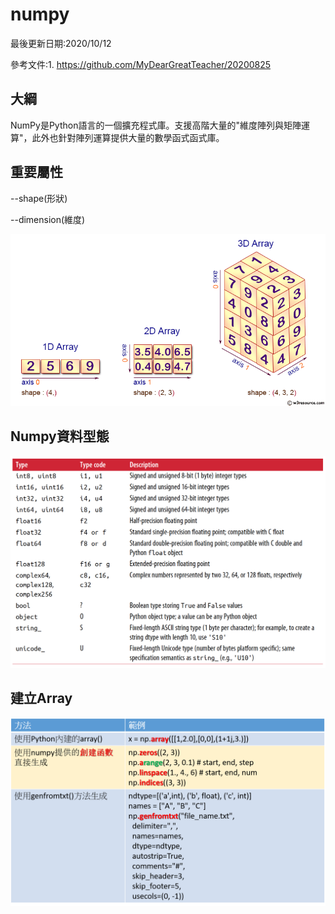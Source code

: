 # numpy


最後更新日期:2020/10/12

參考文件:1. https://github.com/MyDearGreatTeacher/20200825


## 大綱
NumPy是Python語言的一個擴充程式庫。支援高階大量的"維度陣列與矩陣運算"，此外也針對陣列運算提供大量的數學函式函式庫。



## 重要屬性

--shape(形狀)

--dimension(維度)


![image](https://github.com/jon890613/numpy/blob/main/numpy%20img/numpy-1d2d3d-array.png)



## Numpy資料型態

![image](https://github.com/jon890613/numpy/blob/main/numpy%20img/1771684-20200131103546398-1590862676.png)


## 建立Array

![image](https://github.com/jon890613/numpy/blob/main/numpy%20img/%E5%9C%96%E7%89%871.png)
